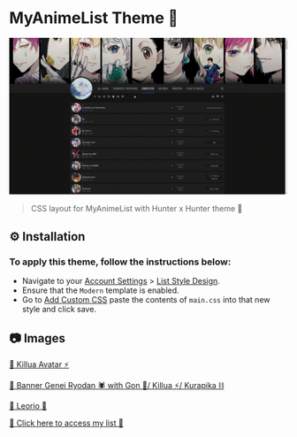 # MyAnimeList Theme 🎨

![preview](./src/MAL-gif.gif)

> CSS layout for MyAnimeList with Hunter x Hunter theme 💚

## ⚙ Installation
### To apply this theme, follow the instructions below:
- Navigate to your [Account Settings](https://myanimelist.net/editprofile.php?go=myoptions) > [List Style Design](https://myanimelist.net/ownlist/style).
- Ensure that the `Modern` template is enabled.
- Go to [Add Custom CSS](https://myanimelist.net/ownlist/style/theme/9) paste the contents of `main.css` into that new style and click save.


## 📷 Images

[🔗 Killua Avatar ⚡](https://i.pinimg.com/originals/79/b1/ba/79b1ba775e3e72925b835b7fdf3edb2d.gif)

[🔗 Banner Genei Ryodan 🕷 with Gon 💚/ Killua ⚡/ Kurapika ⛓](https://images8.alphacoders.com/856/thumb-1920-856893.png)

[🔗 Leorio 💼](https://i.pinimg.com/originals/6b/90/2a/6b902a75e2f6b0b60123f72eb135895b.png)


[🔗 Click here to access my list 🌸](https://myanimelist.net/animelist/brunakarina)
